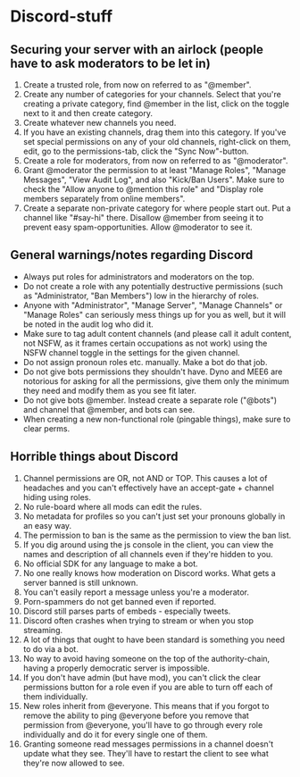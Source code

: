 Discord-stuff
=

Securing your server with an airlock (people have to ask moderators to be let in)
-
1. Create a trusted role, from now on referred to as "@member".
2. Create any number of categories for your channels. Select that you're creating a private category, find @member in the list, click on the toggle next to it and then create category.
3. Create whatever new channels you need.
4. If you have an existing channels, drag them into this category. If you've set special permissions on any of your old channels, right-click on them, edit, go to the permissions-tab, click the "Sync Now"-button.
5. Create a role for moderators, from now on referred to as "@moderator".
6. Grant @moderator the permission to at least "Manage Roles", "Manage Messages", "View Audit Log", and also "Kick/Ban Users". Make sure to check the "Allow anyone to @mention this role" and "Display role members separately from online members".
7. Create a separate non-private category for where people start out. Put a channel like "#say-hi" there. Disallow @member from seeing it to prevent easy spam-opportunities. Allow @moderator to see it.

General warnings/notes regarding Discord
-
* Always put roles for administrators and moderators on the top.
* Do not create a role with any potentially destructive permissions (such as "Administrator, "Ban Members") low in the hierarchy of roles.
* Anyone with "Administrator", "Manage Server", "Manage Channels" or "Manage Roles" can seriously mess things up for you as well, but it will be noted in the audit log who did it.
* Make sure to tag adult content channels (and please call it adult content, not NSFW, as it frames certain occupations as not work) using the NSFW channel toggle in the settings for the given channel.
* Do not assign pronoun roles etc. manually. Make a bot do that job.
* Do not give bots permissions they shouldn't have. Dyno and MEE6 are notorious for asking for all the permissions, give them only the minimum they need and modify them as you see fit later.
* Do not give bots @member. Instead create a separate role ("@bots") and channel that @member, and bots can see.
* When creating a new non-functional role (pingable things), make sure to clear perms.


Horrible things about Discord
-

1. Channel permissions are OR, not AND or TOP. This causes a lot of headaches and you can't effectively have an accept-gate + channel hiding using roles.
2. No rule-board where all mods can edit the rules.
3. No metadata for profiles so you can't just set your pronouns globally in an easy way.
4. The permission to ban is the same as the permission to view the ban list.
5. If you dig around using the js console in the client, you can view the names and description of all channels even if they're hidden to you.
6. No official SDK for any language to make a bot.
7. No one really knows how moderation on Discord works. What gets a server banned is still unknown.
8. You can't easily report a message unless you're a moderator.
9. Porn-spammers do not get banned even if reported.
10. Discord still parses parts of embeds - especially tweets.
11. Discord often crashes when trying to stream or when you stop streaming.
12. A lot of things that ought to have been standard is something you need to do via a bot.
13. No way to avoid having someone on the top of the authority-chain, having a properly democratic server is impossible.
14. If you don't have admin (but have mod), you can't click the clear permissions button for a role even if you are able to turn off each of them individually.
15. New roles inherit from @everyone. This means that if you forgot to remove the ability to ping @everyone before you remove that permission from @everyone, you'll have to go through every role individually and do it for every single one of them.
16. Granting someone read messages permissions in a channel doesn't update what they see. They'll have to restart the client to see what they're now allowed to see.

